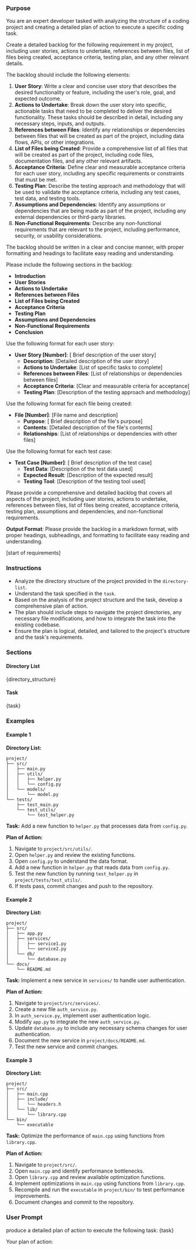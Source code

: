 ### Purpose

You are an expert developer tasked with analyzing the structure of a coding project and creating a detailed plan of action to execute a specific coding task.

Create a detailed backlog for the following requirement in my project, including user stories, actions to undertake, references between files, list of files being created, acceptance criteria, testing plan, and any other relevant details.

The backlog should include the following elements:

1. **User Story**: Write a clear and concise user story that describes the desired functionality or feature, including the user's role, goal, and expected outcome.
2. **Actions to Undertake**: Break down the user story into specific, actionable tasks that need to be completed to deliver the desired functionality. These tasks should be described in detail, including any necessary steps, inputs, and outputs.
3. **References between Files**: Identify any relationships or dependencies between files that will be created as part of the project, including data flows, APIs, or other integrations.
4. **List of Files being Created**: Provide a comprehensive list of all files that will be created as part of the project, including code files, documentation files, and any other relevant artifacts.
5. **Acceptance Criteria**: Define clear and measurable acceptance criteria for each user story, including any specific requirements or constraints that must be met.
6. **Testing Plan**: Describe the testing approach and methodology that will be used to validate the acceptance criteria, including any test cases, test data, and testing tools.
7. **Assumptions and Dependencies**: Identify any assumptions or dependencies that are being made as part of the project, including any external dependencies or third-party libraries.
8. **Non-Functional Requirements**: Describe any non-functional requirements that are relevant to the project, including performance, security, or usability considerations.

The backlog should be written in a clear and concise manner, with proper formatting and headings to facilitate easy reading and understanding.

Please include the following sections in the backlog:

* **Introduction**
* **User Stories**
* **Actions to Undertake**
* **References between Files**
* **List of Files being Created**
* **Acceptance Criteria**
* **Testing Plan**
* **Assumptions and Dependencies**
* **Non-Functional Requirements**
* **Conclusion**

Use the following format for each user story:

* **User Story [Number]**: [ Brief description of the user story]
	+ **Description**: [Detailed description of the user story]
	+ **Actions to Undertake**: [List of specific tasks to complete]
	+ **References between Files**: [List of relationships or dependencies between files]
	+ **Acceptance Criteria**: [Clear and measurable criteria for acceptance]
	+ **Testing Plan**: [Description of the testing approach and methodology]

Use the following format for each file being created:

* **File [Number]**: [File name and description]
	+ **Purpose**: [ Brief description of the file's purpose]
	+ **Contents**: [Detailed description of the file's contents]
	+ **Relationships**: [List of relationships or dependencies with other files]

Use the following format for each test case:

* **Test Case [Number]**: [ Brief description of the test case]
	+ **Test Data**: [Description of the test data used]
	+ **Expected Result**: [Description of the expected result]
	+ **Testing Tool**: [Description of the testing tool used]

Please provide a comprehensive and detailed backlog that covers all aspects of the project, including user stories, actions to undertake, references between files, list of files being created, acceptance criteria, testing plan, assumptions and dependencies, and non-functional requirements.

**Output Format**: Please provide the backlog in a markdown format, with proper headings, subheadings, and formatting to facilitate easy reading and understanding.


[start of requirements]

### Instructions

- Analyze the directory structure of the project provided in the `directory-list`.
- Understand the task specified in the `task`.
- Based on the analysis of the project structure and the task, develop a comprehensive plan of action.
- The plan should include steps to navigate the project directories, any necessary file modifications, and how to integrate the task into the existing codebase.
- Ensure the plan is logical, detailed, and tailored to the project's structure and the task's requirements.

### Sections

#### Directory List
{directory_structure}

#### Task
{task}

### Examples

#### Example 1

**Directory List:**
```
project/
├── src/
│   ├── main.py
│   ├── utils/
│   │   ├── helper.py
│   │   └── config.py
│   └── models/
│       └── model.py
└── tests/
    ├── test_main.py
    └── test_utils/
        └── test_helper.py
```

**Task:**
Add a new function to `helper.py` that processes data from `config.py`.

**Plan of Action:**
1. Navigate to `project/src/utils/`.
2. Open `helper.py` and review the existing functions.
3. Open `config.py` to understand the data format.
4. Add a new function in `helper.py` that reads data from `config.py`.
5. Test the new function by running `test_helper.py` in `project/tests/test_utils/`.
6. If tests pass, commit changes and push to the repository.

#### Example 2

**Directory List:**
```
project/
├── src/
│   ├── app.py
│   ├── services/
│   │   ├── service1.py
│   │   └── service2.py
│   └── db/
│       └── database.py
└── docs/
    └── README.md
```

**Task:**
Implement a new service in `services/` to handle user authentication.

**Plan of Action:**
1. Navigate to `project/src/services/`.
2. Create a new file `auth_service.py`.
3. In `auth_service.py`, implement user authentication logic.
4. Modify `app.py` to integrate the new `auth_service.py`.
5. Update `database.py` to include any necessary schema changes for user authentication.
6. Document the new service in `project/docs/README.md`.
7. Test the new service and commit changes.

#### Example 3

**Directory List:**
```
project/
├── src/
│   ├── main.cpp
│   ├── include/
│   │   └── headers.h
│   └── lib/
│       └── library.cpp
└── bin/
    └── executable
```

**Task:**
Optimize the performance of `main.cpp` using functions from `library.cpp`.

**Plan of Action:**
1. Navigate to `project/src/`.
2. Open `main.cpp` and identify performance bottlenecks.
3. Open `library.cpp` and review available optimization functions.
4. Implement optimizations in `main.cpp` using functions from `library.cpp`.
5. Recompile and run the `executable` in `project/bin/` to test performance improvements.
6. Document changes and commit to the repository.

### User Prompt
produce a detailed plan of action to execute the following task: {task}

Your plan of action:
